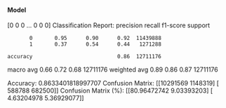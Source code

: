 #### Model
[0 0 0 ... 0 0 0]
Classification Report:
              precision    recall  f1-score   support

           0       0.95      0.90      0.92  11439888
           1       0.37      0.54      0.44   1271288

    accuracy                           0.86  12711176
   macro avg       0.66      0.72      0.68  12711176
weighted avg       0.89      0.86      0.87  12711176

Accuracy: 0.8633401818997707
Confusion Matrix:
[[10291569  1148319]
 [  588788   682500]]
Confusion Matrix (%):
[[80.96472742  9.03393203]
 [ 4.63204978  5.36929077]]
